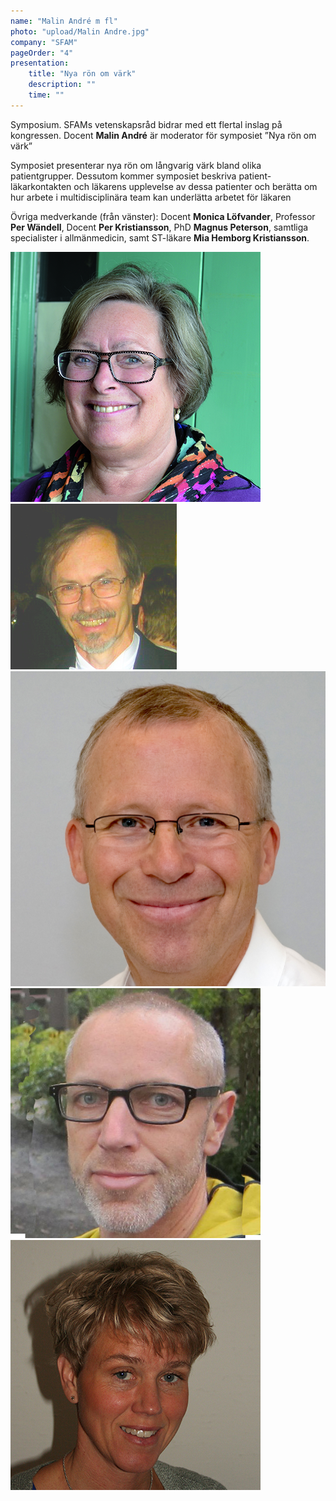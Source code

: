 ```yaml
---
name: "Malin André m fl"
photo: "upload/Malin Andre.jpg" 
company: "SFAM"
pageOrder: "4"
presentation:
    title: "Nya rön om värk"
    description: ""
    time: ""
---
```

Symposium.
SFAMs vetenskapsråd bidrar med ett flertal inslag på kongressen. Docent **Malin André** är moderator för symposiet ”Nya rön om värk” 

Symposiet presenterar nya rön om långvarig värk bland olika patientgrupper. Dessutom kommer symposiet beskriva patient-läkarkontakten och läkarens upplevelse av dessa patienter och berätta om hur arbete i multidisciplinära team kan underlätta arbetet för läkaren

Övriga medverkande (från vänster): Docent **Monica Löfvander**, Professor **Per Wändell**, Docent **Per Kristiansson**, PhD **Magnus Peterson**, samtliga specialister i allmänmedicin, samt ST-läkare **Mia Hemborg Kristiansson**.

<img class="photo" src="upload/monica_lofvander.jpg"><img class="photo" src="upload/Per Wandell.jpg"><img class="photo" src="upload/Per Kristianson.jpg"><img class="photo" src="upload/MagnusP.jpg"><img class="photo" src="upload/Mia Hemborg.jpg">    

